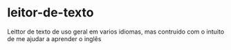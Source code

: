 # leitor-de-texto
Leittor de texto de uso geral em varios idiomas, mas contruido com o intuito de me ajudar a aprender o inglês
